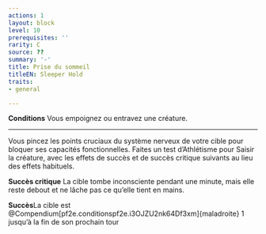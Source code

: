```yaml
---
actions: 1
layout: block
level: 10
prerequisites: ''
rarity: C
source: ??
summary: '-'
title: Prise du sommeil
titleEN: Sleeper Hold
traits:
- general

---
```


<p><strong>Conditions</strong> Vous empoignez ou entravez une créature.</p>
<hr>
<p>Vous pincez les points cruciaux du système nerveux de votre cible pour bloquer ses capacités fonctionnelles. Faites un test d’Athlétisme pour Saisir la créature, avec les effets de succès et de succès critique suivants au lieu des effets habituels.</p>
<p><strong>Succès critique</strong> La cible tombe inconsciente pendant une minute, mais elle reste debout et ne lâche pas ce qu’elle tient en mains.</p>
<p><strong>Succès</strong>La cible est @Compendium[pf2e.conditionspf2e.i3OJZU2nk64Df3xm]{maladroite} 1 jusqu’à la fin de son prochain tour</p>